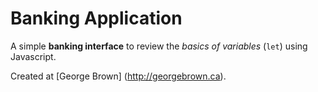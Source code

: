 # Banking Application

A simple **banking interface** to review the *basics of variables* (`let`) using Javascript.

Created at [George Brown] (http://georgebrown.ca). 
